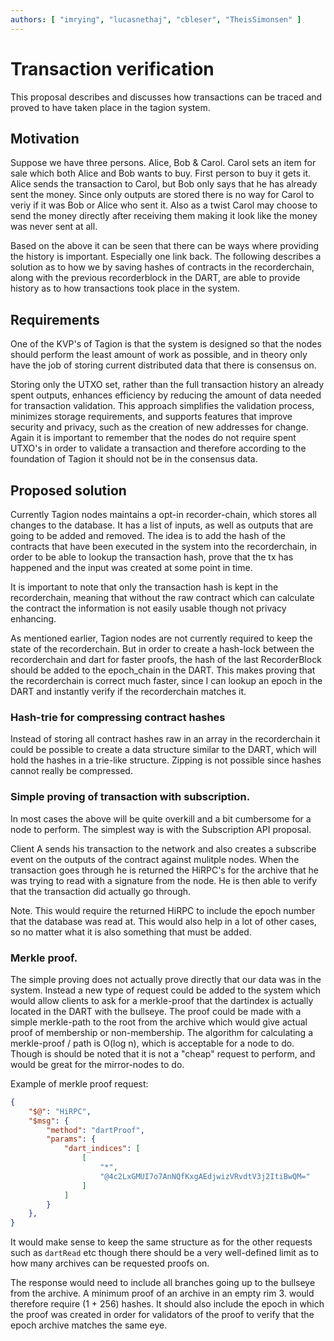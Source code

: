 ```yaml
---
authors: [ "imrying", "lucasnethaj", "cbleser", "TheisSimonsen" ]
---
```


# Transaction verification
This proposal describes and discusses how transactions can be traced and proved to have taken place in the tagion system.


## Motivation
Suppose we have three persons. Alice, Bob & Carol. Carol sets an item for sale which both Alice and Bob wants to buy. First person to buy it gets it.
Alice sends the transaction to Carol, but Bob only says that he has already sent the money. Since only outputs are stored there is no way for Carol to veriy if it was Bob or Alice who sent it. 
Also as a twist Carol may choose to send the money directly after receiving them making it look like the money was never sent at all. 

Based on the above it can be seen that there can be ways where providing the history is important. Especially one link back. The following describes a solution as to how we by saving hashes of contracts in the recorderchain, along with the previous recorderblock in the DART, are able to provide history as to how transactions took place in the system.


## Requirements 
One of the KVP's of Tagion is that the system is designed so that the nodes should perform the least amount of work as possible, and in theory only have the job of storing current distributed data that there is consensus on.  

Storing only the UTXO set, rather than the full transaction history an already spent outputs, enhances efficiency by reducing the amount of data needed for transaction validation. This approach simplifies the validation process, minimizes storage requirements, and supports features that improve security and privacy, such as the creation of new addresses for change. Again it is important to remember that the nodes do not require spent UTXO's in order to validate a transaction and therefore according to the foundation of Tagion it should not be in the consensus data. 

## Proposed solution
Currently Tagion nodes maintains a opt-in recorder-chain, which stores all changes to the database. It has a list of inputs, as well as outputs that are going to be added and removed. The idea is to add the hash of the contracts that have been executed in the system into the recorderchain, in order to be able to lookup the transaction hash, prove that the tx has happened and the input was created at some point in time. 

It is important to note that only the transaction hash is kept in the recorderchain, meaning that without the raw contract which can calculate the contract the information is not easily usable though not privacy enhancing. 

As mentioned earlier, Tagion nodes are not currently required to keep the state of the recorderchain. But in order to create a hash-lock between the recorderchain and dart for faster proofs, the hash of the last RecorderBlock should be added to the epoch_chain in the DART.
This makes proving that the recorderchain is correct much faster, since I can lookup an epoch in the DART and instantly verify if the recorderchain matches it.



### Hash-trie for compressing contract hashes
Instead of storing all contract hashes raw in an array in the recorderchain it could be possible to create a data structure similar to the DART, which will hold the hashes in a trie-like structure. 
Zipping is not possible since hashes cannot really be compressed.


### Simple proving of transaction with subscription.
In most cases the above will be quite overkill and a bit cumbersome for a node to perform. The simplest way is with the Subscription API proposal.

Client A sends his transaction to the network and also creates a subscribe event on the outputs of the contract against mulitple nodes. 
When the transaction goes through he is returned the HiRPC's for the archive that he was trying to read with a signature from the node. He is then able to verify that the transaction did actually go through. 

Note. This would require the returned HiRPC to include the epoch number that the database was read at. This would also help in a lot of other cases, so no matter what it is also something that must be added.


### Merkle proof. 
The simple proving does not actually prove directly that our data was in the system. Instead a new type of request could be added to the system which would allow clients to ask for a merkle-proof that the dartindex is actually located in the DART with the bullseye. The proof could be made with a simple merkle-path to the root from the archive which would give actual proof of membership or non-membership. The algorithm for calculating a merkle-proof / path is O(log n), which is acceptable for a node to do. Though is should be noted that it is not a "cheap" request to perform, and would be great for the mirror-nodes to do.

Example of merkle proof request:

```json
{
    "$@": "HiRPC",
    "$msg": {
        "method": "dartProof",
        "params": {
            "dart_indices": [
                [
                    "*",
                    "@4c2LxGMUI7o7AnNQfKxgAEdjwizVRvdtV3j2ItiBwQM="
                ]
            ]
        }
    },
}
```
It would make sense to keep the same structure as for the other requests such as `dartRead` etc though there should be a very well-defined limit as to how many archives can be requested proofs on.

The response would need to include all branches going up to the bullseye from the archive. A minimum proof of an archive in an empty rim 3. would therefore require (1 + 256) hashes. It should also include the epoch in which the proof was created in order for validators of the proof to verify that the epoch archive matches the same eye.
